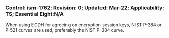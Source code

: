 ### Control: ism-1762; Revision: 0; Updated: Mar-22; Applicability: TS; Essential Eight:N/A
<p>When using ECDH for agreeing on encryption session keys, NIST P-384 or P-521 curves are used, preferably the NIST P-384 curve.</p>
